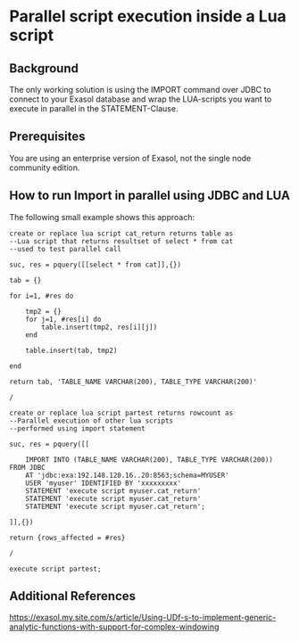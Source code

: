 # Parallel script execution inside a Lua script 
## Background

The only working solution is using the IMPORT command over JDBC to connect to your Exasol database and wrap the LUA-scripts you want to execute in parallel in the STATEMENT-Clause.

## Prerequisites

You are using an enterprise version of Exasol, not the single node community edition. 

## How to run Import in parallel using JDBC and LUA

The following small example shows this approach:


```"code
create or replace lua script cat_return returns table as
--Lua script that returns resultset of select * from cat
--used to test parallel call

suc, res = pquery([[select * from cat]],{})

tab = {}

for i=1, #res do

	tmp2 = {}
	for j=1, #res[i] do
		table.insert(tmp2, res[i][j]) 
	end

	table.insert(tab, tmp2)

end

return tab, 'TABLE_NAME VARCHAR(200), TABLE_TYPE VARCHAR(200)'

/

create or replace lua script partest returns rowcount as
--Parallel execution of other lua scripts
--performed using import statement

suc, res = pquery([[

	IMPORT INTO (TABLE_NAME VARCHAR(200), TABLE_TYPE VARCHAR(200)) FROM JDBC 
	AT 'jdbc:exa:192.148.120.16..20:8563;schema=MYUSER'
	USER 'myuser' IDENTIFIED BY 'xxxxxxxxx'
	STATEMENT 'execute script myuser.cat_return'
	STATEMENT 'execute script myuser.cat_return'
	STATEMENT 'execute script myuser.cat_return';

]],{})

return {rows_affected = #res}

/

execute script partest;
```
## Additional References

<https://exasol.my.site.com/s/article/Using-UDf-s-to-implement-generic-analytic-functions-with-support-for-complex-windowing>

